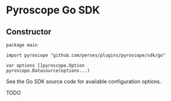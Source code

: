 # Pyroscope Go SDK

## Constructor

```golang
package main

import pyroscope "github.com/perses/plugins/pyroscope/sdk/go"

var options []pyroscope.Option
pyroscope.Datasource(options...)
```

See the Go SDK source code for available configuration options.

TODO